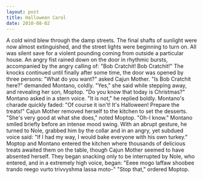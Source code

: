 ```yaml
---
layout: post
title: Halloween Carol
date: 2010-08-02
---
```

A cold wind blew through the damp streets. The final shafts of sunlight
      were now almost extinguished, and the street lights were beginning to turn on. All was silent
      save for a violent pounding coming from outside a particular house.    An
      angry fist rained down on the door in rhythmic bursts, accompanied by the angry calling
      of:    "Bob Cratchit! Bob Cratchit!"    The knocks
      continued until finally after some time, the door was opened by three persons:    "What do you want?" asked Cajun Mother.    "Is Bob
      Cratchit here?" demanded Montano, coldly.    "Yes," she said while
      stepping away, and revealing her son, Moptop.    "Do you know that today
      is Christmas?" Montano asked in a stern voice.    "It is not," he replied
      boldly.    Montano's charade quickly faded:    "Of
      course it isn't! It's Halloween! Prepare the treats!" Cajun Mother removed herself to the
      kitchen to set the desserts.    "She's very good at what she does," noted
      Moptop.    "Oh-I know." Montano smiled briefly before an intense mood
      swing. With an abrupt gesture, he turned to Nole, grabbed him by the collar and in an angry,
      yet subdued voice said: "If I had my way, I would bake everyone with his own turkey."    Moptop and Montano entered the kitchen where thousands of delicious treats
      awaited them on the table, though Cajun Mother seemed to have absented herself. They began
      snacking only to be interrupted by Nole, who entered, and in a extremely high voice,
      began:    "Eeee mogo laffaw shoobee trando reego vurto trivvyshma lassa
      moto-"    "Stop that," ordered Moptop.